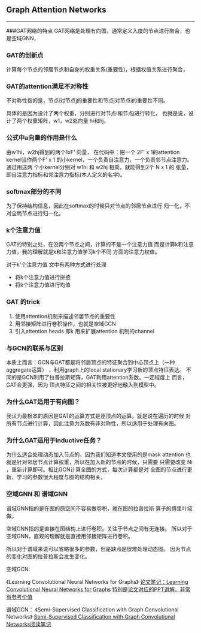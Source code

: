 ## Graph Attention Networks
---
###GAT网络的特点
GAT网络是处理有向图，通常定义入度的节点进行聚合，也是空域GNN，

### GAT的创新点
计算每个节点的邻居节点和自身的权重关系(重要性)，根据权值关系进行聚合，

### GAT的attention满足不对称性
不对称性指的是，节点i对节点j的重要性和节点j对节点i的重要性不同。

具体的是因为设计了两个权重，分别进行对节点i和节点j进行转化，
也就是说，设计了两个权重矩阵，w1，w2处向量 hi和hj。

### 公式中a向量的作用是什么

由w1hi，w2hj得到的两个1xF’ 向量，
在代码中：把一个 2F' x 1的attention kernel当作两个F' x 1
的小kernel，一个负责自注意力，一个负责邻节点注意力。通过用这两
个小kernel分别对 w1hi 和 w2hj 相乘，就能得到2个 N x 1 的
张量，即自注意力指标和邻注意力指标(本人定义的名字)。

### softmax部分的不同
为了保持结构信息，因此在softmax的时候只对节点的邻居节点进行
归一化，不对全局节点进行归一化。

### k个注意力值
GAT的特别之处，在没两个节点之间，计算的不是一个注意力值
而是计算k和注意力值，我的理解就是k和注意力值学习k个不同
方面的注意力权值。

对于k'个注意力值 文中有两种方式进行处理
- 将k个注意力值进行拼接
- 将k个注意力值进行均值

### GAT 的trick
1. 使用attention机制来描述邻居节点的重要性
2. 用邻接矩阵进行卷积操作，也就是空域GCN
3. 引入attention heads 即k  用来扩展attention 机制的channel

### 与GCN的联系与区别
本质上而言：GCN与GAT都是将邻居顶点的特征聚合到中心顶点上（一种aggregate运算）
，利用graph上的local stationary学习新的顶点特征表达。
不同的是GCN利用了拉普拉斯矩阵，GAT利用attention系数。一定程度上
而言，GAT会更强，因为 顶点特征之间的相关性被更好地融入到模型中。

### 为什么GAT适用于有向图？
我认为最根本的原因是GAT的运算方式是逐顶点的运算。就是说在遍历的时候
对所有节点进行计算，因此注意力系数有非对称性，所以适用于处理有向图。

### 为什么GAT适用于inductive任务？

为什么适合处理动态加入节点的。因为我们知道本文使用的是mask attention
也就是针对邻居节点计算权重，所以在加入新的节点的时候，只需要
只需要改变 Ni ，重新计算即可。相比GCN计算全图的方式，每次计算都是对
全图的节点进行更新，学习的参数很大程度与图的结构相关。


### 空域GNN 和 谱域GNN
谱域GNN指的是在图的原空间不容易做卷积，就在图的拉普拉斯
算子的傅里叶域做。

空域GNN指的是直接在图结构上进行卷积。关注于节点之间有无连接。
所以对于空域GNN，直观的理解就是直接用邻接矩阵进行卷积。

所以对于谱域来说可以省略很多的参数，但是缺点是很难处理动态图。
因为节点的变化对图的拉普拉斯会发生变化。

空域GCN:

《Learning Convolutional Neural Networks for Graphs》
[论文笔记：Learning Convolutional Neural Networks for Graphs](https://zhuanlan.zhihu.com/p/27587371)
[特别是论文对应的PPT讲解，非常有参考价值](https://link.zhihu.com/?target=http%3A//www.matlog.net/icml2016_slides.pdf)

谱域GCN：
《Semi-Supervised Classification with Graph Convolutional Networks》
[Semi-Supervised Classification with Graph Convolutional Networks阅读笔记](https://zhuanlan.zhihu.com/p/31067515)
